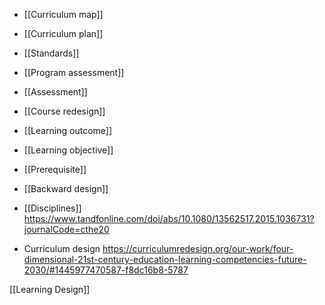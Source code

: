 - [[Curriculum map]]
- [[Curriculum plan]]
- [[Standards]]
- [[Program assessment]]
- [[Assessment]]
- [[Course redesign]]
- [[Learning outcome]]
- [[Learning objective]]
- [[Prerequisite]]
- [[Backward design]]

- [[Disciplines]] https://www.tandfonline.com/doi/abs/10.1080/13562517.2015.1036731?journalCode=cthe20

- Curriculum design https://curriculumredesign.org/our-work/four-dimensional-21st-century-education-learning-competencies-future-2030/#1445977470587-f8dc16b8-5787

[[Learning Design]]
